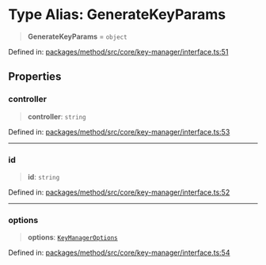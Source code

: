 # Type Alias: GenerateKeyParams

> **GenerateKeyParams** = `object`

Defined in: [packages/method/src/core/key-manager/interface.ts:51](https://github.com/dcdpr/did-btcr2-js/blob/c82bc5c69016e1146a0c52c6e6b21621f5abd6d4/packages/method/src/core/key-manager/interface.ts#L51)

## Properties

### controller

> **controller**: `string`

Defined in: [packages/method/src/core/key-manager/interface.ts:53](https://github.com/dcdpr/did-btcr2-js/blob/c82bc5c69016e1146a0c52c6e6b21621f5abd6d4/packages/method/src/core/key-manager/interface.ts#L53)

***

### id

> **id**: `string`

Defined in: [packages/method/src/core/key-manager/interface.ts:52](https://github.com/dcdpr/did-btcr2-js/blob/c82bc5c69016e1146a0c52c6e6b21621f5abd6d4/packages/method/src/core/key-manager/interface.ts#L52)

***

### options

> **options**: [`KeyManagerOptions`](KeyManagerOptions.md)

Defined in: [packages/method/src/core/key-manager/interface.ts:54](https://github.com/dcdpr/did-btcr2-js/blob/c82bc5c69016e1146a0c52c6e6b21621f5abd6d4/packages/method/src/core/key-manager/interface.ts#L54)
